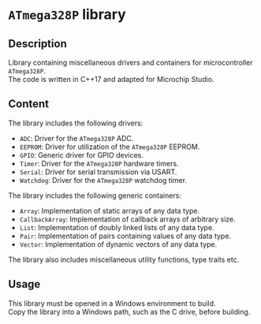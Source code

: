 # `ATmega328P` library

## Description
Library containing miscellaneous drivers and containers for microcontroller `ATmega328P`.  
The code is written in C++17 and adapted for Microchip Studio. 

## Content
The library includes the following drivers:  
* `ADC`: Driver for the `ATmega328P` ADC.  
* `EEPROM`: Driver for utilization of the `ATmega328P` EEPROM.  
* `GPIO`: Generic driver for GPIO devices.  
* `Timer`: Driver for the `ATmega328P` hardware timers.  
* `Serial`: Driver for serial transmission via USART.  
* `Watchdog`: Driver for the `ATmega328P` watchdog timer.  

The library includes the following generic containers:  
* `Array`: Implementation of static arrays of any data type.  
* `CallbackArray`: Implementation of callback arrays of arbitrary size.  
* `List`: Implementation of doubly linked lists of any data type.  
* `Pair`: Implementation of pairs containing values of any data type.  
* `Vector`: Implementation of dynamic vectors of any data type.  

The library also includes miscellaneous utility functions, type traits etc.  

## Usage 
This library must be opened in a Windows environment to build.  
Copy the library into a Windows path, such as the C drive, before building.
